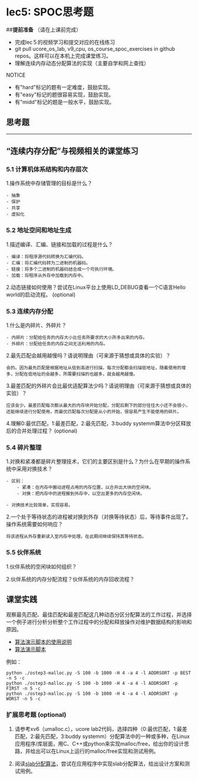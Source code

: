 # lec5: SPOC思考题

##**提前准备**
（请在上课前完成）

- 完成lec５的视频学习和提交对应的在线练习
- git pull ucore_os_lab, v9_cpu, os_course_spoc_exercises in github repos。这样可以在本机上完成课堂练习。
- 理解连续内存动态分配算法的实现（主要自学和网上查找）

NOTICE
- 有"hard"标记的题有一定难度，鼓励实现。
- 有"easy"标记的题很容易实现，鼓励实现。
- 有"midd"标记的题是一般水平，鼓励实现。


## 思考题
---

## “连续内存分配”与视频相关的课堂练习

### 5.1 计算机体系结构和内存层次

1.操作系统中存储管理的目标是什么？

	- 抽象
	- 保护
	- 共享
	- 虚拟化


### 5.2 地址空间和地址生成
1.描述编译、汇编、链接和加载的过程是什么？

	- 编译：将程序源代码转换为汇编代码。
	- 汇编：将汇编代码转为二进制的机器码。  
	- 链接：将多个二进制的机器码结合成一个可执行环境。
	- 加载：将程序从外存中加载到内存中。

2.动态链接如何使用？尝试在Linux平台上使用LD_DEBUG查看一个C语言Hello world的启动流程。  (optional)



### 5.3 连续内存分配
1.什么是内碎片、外碎片？

	- 内碎片：分配给任务的内存大小比任务所要求的大小所多出来的内存。
	- 外碎片：分配给任务的内存之间无法利用的内存。

2.最先匹配会越用越慢吗？请说明理由（可来源于猜想或具体的实验）？

	会的。因为最先匹配是根据地址从低到高进行扫描，每次分配都会扫描低地址，随着使用的增多，分配在低地址的会越多，所需要扫描的也越多，就会越用越慢。

3.最差匹配的外碎片会比最优适配算法少吗？请说明理由（可来源于猜想或具体的实验）？

	应该会少。最差匹配每次都从最大的内存块开始分配，分配后剩下的部分往往大小还不会很小，还能继续进行分配使用，而最优匹配每次分配是从小的开始，很容易产生不能使用的碎片。

4.理解0:最优匹配，1:最差匹配，2:最先匹配，3:buddy systemm算法中分区释放后的合并处理过程？ (optional)


### 5.4 碎片整理
1.对换和紧凑都是碎片整理技术，它们的主要区别是什么？为什么在早期的操作系统中采用对换技术？

	- 区别：
		- 紧凑：在内存中搬动进程占用的内存位置，以合并出大块的空闲块。
		- 对换：把内存中的进程搬到外存中，以空出更多的内存空闲块。

	- 对换技术比较简单，实现容易。

2.一个处于等待状态的进程被对换到外存（对换等待状态）后，等待事件出现了。操作系统需要如何响应？

	将该进程从外存重新读入至内存中处理。在此期间继续保持其等待状态。


### 5.5 伙伴系统
1.伙伴系统的空闲块如何组织？



2.伙伴系统的内存分配流程？伙伴系统的内存回收流程？

	


## 课堂实践

观察最先匹配、最佳匹配和最差匹配这几种动态分区分配算法的工作过程，并选择一个例子进行分析分析整个工作过程中的分配和释放操作对维护数据结构的影响和原因。

  * [算法演示脚本的使用说明](https://github.com/chyyuu/os_tutorial_lab/blob/master/ostep/ostep3-malloc.md)
  * [算法演示脚本](https://github.com/chyyuu/os_tutorial_lab/blob/master/ostep/ostep3-malloc.py)

例如：
```
python ./ostep3-malloc.py -S 100 -b 1000 -H 4 -a 4 -l ADDRSORT -p BEST -n 5 -c
python ./ostep3-malloc.py -S 100 -b 1000 -H 4 -a 4 -l ADDRSORT -p FIRST -n 5 -c
python ./ostep3-malloc.py -S 100 -b 1000 -H 4 -a 4 -l ADDRSORT -p WORST -n 5 -c
```

### 扩展思考题 (optional)

1. 请参考xv6（umalloc.c），ucore lab2代码，选择四种（0:最优匹配，1:最差匹配，2:最先匹配，3:buddy systemm）分配算法中的一种或多种，在Linux应用程序/库层面，用C、C++或python来实现malloc/free，给出你的设计思路，并给出可以在Linux上运行的malloc/free实现和测试用例。


2. 阅读[slab分配算法](http://en.wikipedia.org/wiki/Slab_allocation)，尝试在应用程序中实现slab分配算法，给出设计方案和测试用例。
